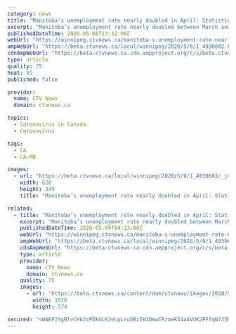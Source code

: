 ```yaml
---
category: news
title: "Manitoba’s unemployment rate nearly doubled in April: Statistics Canada"
excerpt: "Manitoba’s unemployment rate nearly doubled between March and April, according to the monthly report from Statistics Canada released Friday morning."
publishedDateTime: 2020-05-08T13:32:00Z
webUrl: "https://winnipeg.ctvnews.ca/manitoba-s-unemployment-rate-nearly-doubled-in-april-statistics-canada-1.4930602"
ampWebUrl: "https://beta.ctvnews.ca/local/winnipeg/2020/5/8/1_4930602.html"
cdnAmpWebUrl: "https://beta-ctvnews-ca.cdn.ampproject.org/c/s/beta.ctvnews.ca/local/winnipeg/2020/5/8/1_4930602.html"
type: article
quality: 75
heat: 85
published: false

provider:
  name: CTV News
  domain: ctvnews.ca

topics:
  - Coronavirus in Canada
  - Coronavirus

tags:
  - CA
  - CA-MB

images:
  - url: "https://beta.ctvnews.ca/local/winnipeg/2020/5/8/1_4930602/_jcr_content/root/responsivegrid/image.coreimg.jpg"
    width: 620
    height: 349
    title: "Manitoba’s unemployment rate nearly doubled in April: Statistics Canada"

related:
  - title: "Manitoba’s unemployment rate nearly doubled in April: Statistics Canada"
    excerpt: "Manitoba’s unemployment rate nearly doubled between March and April, according to the monthly report from Statistics Canada released Friday morning."
    publishedDateTime: 2020-05-09T04:13:00Z
    webUrl: "https://winnipeg.ctvnews.ca/manitoba-s-unemployment-rate-nearly-doubled-in-april-statistics-canada-1.4930602?cache=yes%3FclipId%3D89750%3FclipId%3D104059%3FclipId%3D89531"
    ampWebUrl: "https://beta.ctvnews.ca/local/winnipeg/2020/5/8/1_4930602.html"
    cdnAmpWebUrl: "https://beta-ctvnews-ca.cdn.ampproject.org/c/s/beta.ctvnews.ca/local/winnipeg/2020/5/8/1_4930602.html"
    type: article
    provider:
      name: CTV News
      domain: ctvnews.ca
    quality: 75
    images:
      - url: "https://beta.ctvnews.ca/content/dam/ctvnews/images/2020/5/8/1_4932048.jpg"
        width: 1020
        height: 574

secured: "sWAEP2YgBlvCHk2zPDkGL62eLpLruDBzIW1DmwCRzmeK34a4VUK2PFfqN7JZRk9d8FXjcsfIbL8+Qzq7WAOrqijz6N/79lv3sTay+zKZfYVPQQ5by7FMuRHIVAmogBEUujSMrvrU5j7ZsdXD+3c/gh7hv7lIE9X3t22VitWU0yZxSJubSxJXzQ9JaPfm5VDWjaaJ9SMzKxcE47olYu2NwdavI3Eb/i8FM2iLmKrC63VOD11NZBZ/VIVIs1PlhlqT6pnrS+2m3YUYGIzCKp6RXKs8sXRdais/vQVRZqOXUsPG7j+imLTtBEzX1WNTzyMhza/Vcw5bt57p3D9p72+rBcP7zUqxBWmNfv7Jii2SPqwi8yQyG0C5f9JdhfU3MW/odK2nrvwVP/7APaPwvmrHB+t9m1jbVIwaW3uCkXwr4haPnAEDtFxtI4eITI1el8ou95TKiqXVli/QdkJl+Tzm+VvHF4U7uXJJpbJzZDvCmDE=;+n9Td/MJxOK42jDJdUSoaQ=="
---
```


